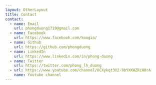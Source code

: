 ```yaml
---
layout: OtherLayout
title: Contact
contact:
  - name: Email
    url: phongduong1710@gmail.com
  - name: Facebook
    url: https://www.facebook.com/koogio/
  - name: Github
    url: https://github.com/phongduong
  - name: LinkedIn
    url: https://www.linkedin.com/in/phong-duong
  - name: Twitter
    url: https://twitter.com/phong_lh_duong
  - url: https://www.youtube.com/channel/UCXykqt3V2-9bYXKWZRcH0rA
    name: Youtube channel
---
```

<pages-Contact />
